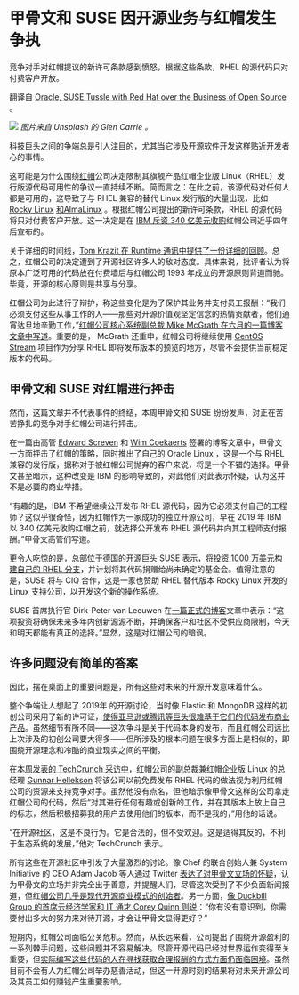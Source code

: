 # 甲骨文和 SUSE 因开源业务与红帽发生争执

竞争对手对红帽提议的新许可条款感到愤怒，根据这些条款，RHEL 的源代码只对付费客户开放。

翻译自 [Oracle, SUSE Tussle with Red Hat over the Business of Open Source](https://thenewstack.io/oracle-suse-tussle-with-red-hat-over-the-business-of-open-source/) 。

![](https://cdn.thenewstack.io/media/2023/07/6a128ac3-logosa3b3d963-glen-carrie-n0zoovlpeja-unsplash-1024x589-1.png)
*图片来自 Unsplash 的 Glen Carrie 。*

科技巨头之间的争端总是引人注目的，尤其当它涉及开源软件开发这样贴近开发者心的事情。

这可能是为什么围绕[红帽](https://www.openshift.com/try?utm_content=inline-mention)公司决定限制其旗舰产品红帽企业版 Linux（RHEL）发行版源代码可用性的争议一直持续不断。简而言之：在此之前，该源代码对任何人都是可用的，这导致了与 RHEL 兼容的替代 Linux 发行版的大量出现，比如 [Rocky Linux](https://thenewstack.io/centos-creator-gregory-kurtzer-discusses-his-new-distro-rocky-linux/) [和AlmaLinux](https://thenewstack.io/jack-aboutboul-how-almalinux-came-to-be-and-why-it-was-needed/) 。根据红帽公司提出的新许可条款，RHEL 的源代码将只对付费客户开放。这一决定是在 [IBM 斥资 340 亿美元收购](https://thenewstack.io/turning-blue-ibm-to-acquire-red-hat/)红帽公司近乎四年后宣布的。

关于详细的时间线，[Tom Krazit 在 Runtime 通讯中提供了一份详细的回顾](https://www.runtime.news/suse-takes-the-fork-in-the-road/?ref=runtime-newsletter)。总之，红帽公司的决定遭到了开源社区许多人的敌对态度。具体来说，批评者认为将原本广泛可用的代码放在付费墙后与红帽公司 1993 年成立的开源原则背道而驰。毕竟，开源的核心原则是共享与分享。

红帽公司为此进行了辩护，称这些变化是为了保护其业务并支付员工报酬：“我们必须支付这些从事工作的人——那些对开源价值观坚定信念的热情贡献者，他们通宵达旦地辛勤工作，”[红帽公司核心系统副总裁 Mike McGrath 在六月的一篇博客文章中写道](https://www.redhat.com/en/blog/red-hats-commitment-open-source-response-gitcentosorg-changes)。重要的是， McGrath 还重申，红帽公司将继续使用 [CentOS Stream](https://thenewstack.io/centos-9-stream-is-now-available-but-should-you-use-it/) 项目作为分享 RHEL 即将发布版本的预览的地方，尽管不会提供当前稳定版本的代码。

## 甲骨文和 SUSE 对红帽进行抨击

然而，这篇文章并不代表事件的终结，本周甲骨文和 SUSE 纷纷发声，对正在苦苦挣扎的竞争对手红帽公司进行抨击。

在一篇由高管 [Edward Screven](https://www.oracle.com/corporate/executives/edward-screven/) 和 [Wim Coekaerts](https://www.oracle.com/corporate/executives/wim-coekaerts.html) 签署的博客文章中，甲骨文一方面抨击了红帽的策略，同时推出了自己的 Oracle Linux ，这是一个与 RHEL 兼容的发行版，据称对于被红帽公司抛弃的客户来说，将是一个不错的选择。甲骨文甚至暗示，这种改变是 IBM 的影响导致的，对此他们对此表示怀疑，认为这并不是必要的商业举措。

“有趣的是，IBM 不希望继续公开发布 RHEL 源代码，因为它必须支付自己的工程师？这似乎很奇怪，因为红帽作为一家成功的独立开源公司，早在 2019 年 IBM 以 340 亿美元收购红帽之前，就选择公开发布 RHEL 源代码并向其工程师支付报酬。”甲骨文高管们写道。

更令人吃惊的是，总部位于德国的开源巨头 SUSE 表示，[将投资 1000 万美元构建自己的 RHEL 分支](https://www.suse.com/news/SUSE-Preserves-Choice-in-Enterprise-Linux/)，并计划将其代码捐赠给尚未确定的基金会。值得注意的是，SUSE 将与 CIQ 合作，这是一家也赞助 RHEL 替代版本 Rocky Linux 开发的 Linux 支持公司，以开发这个新的操作系统。

SUSE 首席执行官 Dirk-Peter van Leeuwen 在[一篇正式的博客](https://www.suse.com/news/SUSE-Preserves-Choice-in-Enterprise-Linux/)文章中表示：“这项投资将确保未来多年内创新源源不断，并确保客户和社区不受供应商限制，今天和明天都能有真正的选择。”显然，这是对红帽公司的暗讽。

## 许多问题没有简单的答案

因此，摆在桌面上的重要问题是，所有这些对未来的开源开发意味着什么。

整个争端让人想起了 2019年 的开源讨论，当时像 Elastic 和 MongoDB 这样的初创公司采用了新的许可证，[使得亚马逊或腾讯等巨头很难基于它们的代码发布商业产品](https://www.businessinsider.com/amazon-web-services-elastic-elasticsearch-2019-3)。虽然细节有所不同——这次争斗是关于代码本身的发布，而且红帽公司远比上次涉及的初创公司要大得多——但所涉及的根本问题在很多方面上是相似的，即围绕开源理念和冷酷的商业现实之间的平衡。

在[本周发表的 TechCrunch 采访中](https://techcrunch.com/2023/07/11/why-suse-is-forking-red-hat-enterprise-linux/)，红帽公司的副总裁兼红帽企业版 Linux 的总经理 [Gunnar Hellekson](https://www.linkedin.com/in/gunnarhellekson/) 将该公司以前免费发布 RHEL 代码的做法视为利用红帽公司的资源来支持竞争对手。虽然他没有点名，但他暗示像甲骨文这样的公司拿走红帽公司的代码，然后“对其进行任何有趣或创新的工作，并在其版本上放上自己的标志，然后积极招募我的用户去使用他们的版本，而不是我的，”用他的话说。

“在开源社区，这是不良行为。它是合法的，但不受欢迎。这是适得其反的，不利于生态系统的发展，”他对 TechCrunch 表示。

所有这些在开源社区中引发了大量激烈的讨论。像 Chef 的联合创始人兼 System Initiative 的 CEO Adam Jacob 等人通过 Twitter [表达了对甲骨文立场的怀疑](https://twitter.com/adamhjk/status/1678883971462201346)，认为甲骨文的立场并非完全出于善意，并提醒人们，尽管这次受到了不少负面新闻报道，但红[帽公司几乎是现代开源商业模式的创始者](https://twitter.com/adamhjk/status/1678884645696581633?s=20)。另一方面，[像 Duckbill Group 的首席云经济学家和 IT 通才 Corey Quinn 则说](https://twitter.com/QuinnyPig/status/1678550737603923968?s=20)：“你有没有意识到，你需要付出多大的努力来对待开源，才会让甲骨文显得更好？”

短期内，红帽公司面临公关危机。然而，从长远来看，公司提出了围绕开源盈利的一系列棘手问题，这些问题并不容易解决。尽管开源代码已经对世界运作变得至关重要，但[实际编写这些代码的人在寻找获取合理报酬的方式方面仍面临困境](https://www.businessinsider.com/open-source-developers-burnout-low-pay-internet-2022-3)。虽然目前不会有人为红帽公司举办慈善活动，但这一开源时刻的结果将对未来开源公司及其员工如何赚钱产生重要影响。
